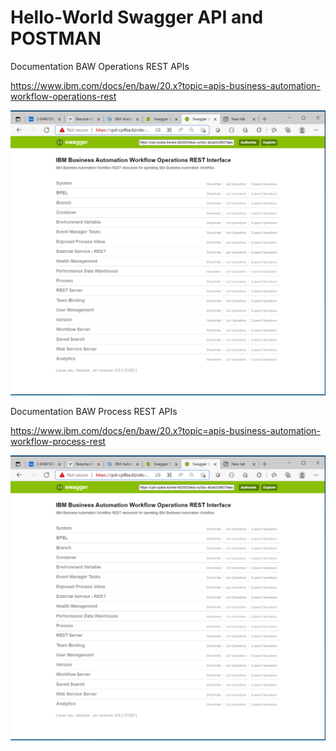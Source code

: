﻿# Hello-World Swagger API and POSTMAN
 
Documentation BAW Operations REST APIs

https://www.ibm.com/docs/en/baw/20.x?topic=apis-business-automation-workflow-operations-rest

![cp4ba-hello-world/hello-world-swagger](images/baw-operations-rest-swagger.PNG)

Documentation BAW Process REST APIs

https://www.ibm.com/docs/en/baw/20.x?topic=apis-business-automation-workflow-process-rest

![cp4ba-hello-world/hello-world-swagger](images/baw-operations-rest-swagger.PNG)
